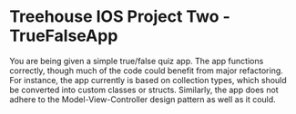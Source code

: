 # Treehouse IOS Project Two - TrueFalseApp

You are being given a simple true/false quiz app. The app functions correctly, though much of the code could benefit from major refactoring. For instance, the app currently is based on collection types, which should be converted into custom classes or structs. Similarly, the app does not adhere to the Model-View-Controller design pattern as well as it could.
